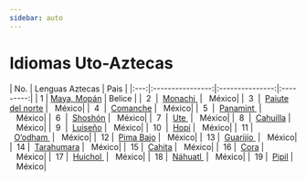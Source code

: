 ```yaml
---
sidebar: auto
---
```


# Idiomas Uto-Aztecas <Badge text="Pronto" type="info"/>
<!-- 
# kiche <Badge text="Pronto" type="info"/>
# Idiomas Monachi 
 -->

| No. | Lenguas Aztecas     |    Pais   |
|:---:|:----------------:|:---------------:|:---------:|
|  1  |  [Maya, Mopán](#) |   Belice  |
|  2  |  [Monachi ](#) |   México|
|  3  |  [Paiute del norte](#) |   México|
|  4  |  [Comanche](#) |   México|
|  5  |  [Panamint ](#) |   México|
|  6  |  [Shoshón](#) |   México|
|  7  |  [Ute ](#) |   México|
|  8  |  [Cahuilla](#) |   México|
|  9  |  [Luiseño](#) |   México|
|  10  |  [Hopi](#) |   México|
|  11 |  [O’odham ](#) |   México|
|  12 |  [Pima Bajo](#) |   México|
|  13 |  [Guarijío ](#) |   México|
|  14 |  [Tarahumara](#) |   México|
|  15 |  [Cahita](#) |   México|
|  16 |  [Cora](#) |   México|
|  17 |  [Huichol ](#) |   México|
|  18 |  [Náhuatl ](#) |   México|
|  19 |  [Pipil](#) |   México|
